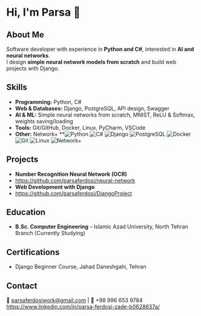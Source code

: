 # Hi, I'm Parsa 👋

## About Me
Software developer with experience in **Python and C#**, interested in **AI and neural networks**.  
I design **simple neural network models from scratch** and build web projects with Django.  

## Skills
- **Programming:** Python, C#  
- **Web & Databases:** Django, PostgreSQL, API design, Swagger  
- **AI & ML:** Simple neural networks from scratch, MNIST, ReLU & Softmax, weights saving/loading  
- **Tools:** Git/GitHub, Docker, Linux, PyCharm, VSCode  
- **Other:** Network+
**![Python](https://img.shields.io/badge/Python-3776AB?style=for-the-badge&logo=python&logoColor=white)
![C#](https://img.shields.io/badge/C%23-239120?style=for-the-badge&logo=c-sharp&logoColor=white)
![Django](https://img.shields.io/badge/Django-092E20?style=for-the-badge&logo=django&logoColor=white)
![PostgreSQL](https://img.shields.io/badge/PostgreSQL-316192?style=for-the-badge&logo=postgresql&logoColor=white)
![Docker](https://img.shields.io/badge/Docker-2496ED?style=for-the-badge&logo=docker&logoColor=white)
![Git](https://img.shields.io/badge/Git-F05032?style=for-the-badge&logo=git&logoColor=white)
![Linux](https://img.shields.io/badge/Linux-FCC624?style=for-the-badge&logo=linux&logoColor=black)
![Network+](https://img.shields.io/badge/Network+-0066CC?style=for-the-badge&logo=networking&logoColor=white)

## Projects
- **Number Recognition Neural Network (OCR)**
- https://github.com/parsaferdosi/neural-network
- **Web Development with Django**  
- https://github.com/parsaferdosi/DjangoProject
## Education
- **B.Sc. Computer Engineering** – Islamic Azad University, North Tehran Branch (Currently Studying)

## Certifications
- Django Beginner Course, Jahad Daneshgahi, Tehran

## Contact
📧 parsaferdosiwork@gmail.com | 📱 +98 996 653 9784
https://www.linkedin.com/in/parsa-ferdosi-zade-b0628637a/
